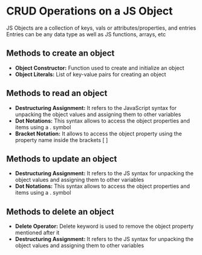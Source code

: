 # CRUD Operations on a JS Object

JS Objects are a collection of keys, vals or attributes/properties, and entries
Entries can be any data type as well as JS functions, arrays, etc

## Methods to create an object

- **Object Constructor:** Function used to create and initialize an object
- **Object Literals:** List of key-value pairs for creating an object

## Methods to read an object

- **Destructuring Assignment:** It refers to the JavaScript syntax for unpacking the object values and assigning them to other variables
- **Dot Notations:** This syntax allows to access the object properties and items using a . symbol
- **Bracket Notation:** It allows to access the object property using the property name inside the brackets [ ]

## Methods to update an object

- **Destructuring Assignment:** It refers to the JS syntax for unpacking the object values and assigning them to other variables
- **Dot Notations:** This syntax allows to access the object properties and items using a . symbol

## Methods to delete an object

- **Delete Operator:** Delete keyword is used to remove the object property mentioned after it
- **Destructuring Assignment:** It refers to the JS syntax for unpacking the object values and assigning them to other variables
